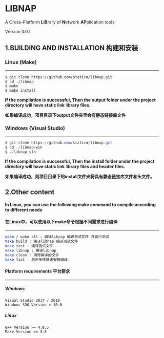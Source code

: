 LIBNAP
=============

A Cross-Platform **LIB**rary of **N**etwork **AP**plication tools

Version 0.0.1



## 1.BUILDING AND INSTALLATION 构建和安装

### Linux  (Make)
------
```bash
$ git clone https://github.com/staticn/libnap.git
$ cd ./libnap
$ make
$ make install
```

**If the compilation is successful, Then the output folder under the project directory will have static link library files.**

**如果编译成功，项目目录下output文件夹里会有静态链接库文件**







### Windows  (Visual Studio)
------
```powershell
$ git clone https://github.com/staticn/libnap.git
$ cd ./libnap/win
$ ./libnap.sln
```

**If the compilation is successful, Then the install folder under the project directory will have static link library files  and header files.**

**如果编译成功，则项目目录下的install文件夹将具有静态链接库文件和头文件。**



## 2.Other content



####  In Linux, you can use the following make command to compile according to different needs

####  在Linux中，可以使用以下make命令根据不同需求进行编译

------
```bash
make / make all : 编译libnap 编译测试文件 并运行测试
make build : 编译libnap 编译测试文件
make test : 编译测试文件
make libnap : 编译libnap
make clean : 清除编译的文件
make fast : 启用多核快速安静编译
```



####  Platform requirements 平台要求
------

##### Windows
```
Visual Studio 2017 / 2019
Windows SDK Version > 10.0
```

##### Linux
```
G++ Version >= 4.8.5
Make Version >= 3.8
```



